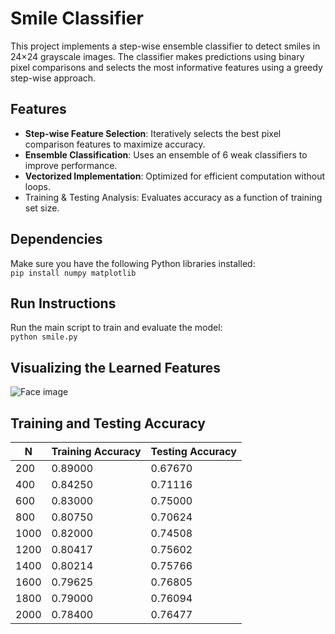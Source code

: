# Smile Classifier
This project implements a step-wise ensemble classifier to detect smiles in 24×24 grayscale images. The classifier makes predictions using binary pixel comparisons and selects the most informative features using a greedy step-wise approach.

## Features
* **Step-wise Feature Selection**: Iteratively selects the best pixel comparison features to maximize accuracy.
* **Ensemble Classification**: Uses an ensemble of 6 weak classifiers to improve performance.
* **Vectorized Implementation**: Optimized for efficient computation without loops.
* Training & Testing Analysis: Evaluates accuracy as a function of training set size.

## Dependencies
Make sure you have the following Python libraries installed:  
```pip install numpy matplotlib```

## Run Instructions
Run the main script to train and evaluate the model:  
```python smile.py```

## Visualizing the Learned Features
![Face image](Figure_1.png)

## Training and Testing Accuracy
| N    | Training Accuracy | Testing Accuracy |
|------|------------------|------------------|
| 200  | 0.89000         | 0.67670         |
| 400  | 0.84250         | 0.71116         |
| 600  | 0.83000         | 0.75000         |
| 800  | 0.80750         | 0.70624         |
| 1000 | 0.82000         | 0.74508         |
| 1200 | 0.80417         | 0.75602         |
| 1400 | 0.80214         | 0.75766         |
| 1600 | 0.79625         | 0.76805         |
| 1800 | 0.79000         | 0.76094         |
| 2000 | 0.78400         | 0.76477         |
